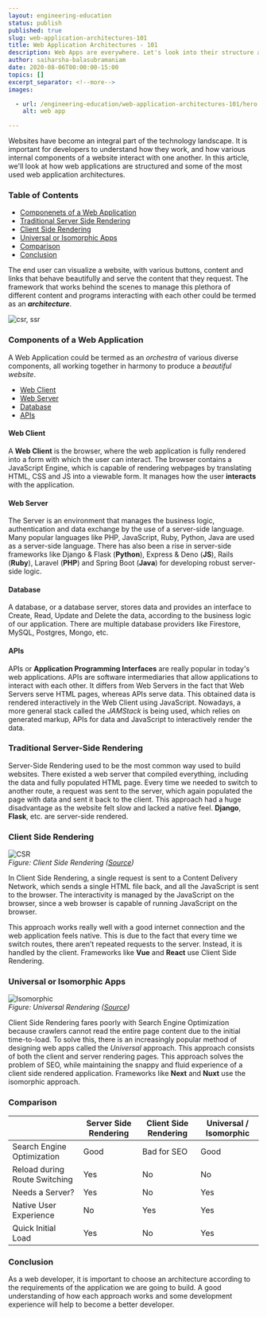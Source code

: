 ```yaml
---
layout: engineering-education
status: publish
published: true
slug: web-application-architectures-101
title: Web Application Architectures - 101
description: Web Apps are everywhere. Let's look into their structure and how they interact with various services - looking at server side rendering, client side rendering, and universal or isomorphic applications.
author: saiharsha-balasubramaniam
date: 2020-08-06T00:00:00-15:00
topics: []
excerpt_separator: <!--more-->
images:

  - url: /engineering-education/web-application-architectures-101/hero.jpg
    alt: web app

---
```

Websites have become an integral part of the technology landscape. It is important for developers to understand how they work, and how various internal components of a website interact with one another. In this article, we'll look at how web applications are structured and some of the most used web application architectures.
<!--more-->
### Table of Contents
- [Componenets of a Web Application](#components-of-a-web-application)
- [Traditional Server Side Rendering](#traditional-server-side-rendering)
- [Client Side Rendering](#client-side-rendering)
- [Universal or Isomorphic Apps](#universal-or-isomorphic-apps)
- [Comparison](#comparison)
- [Conclusion](#conclusion)

The end user can visualize a website, with various buttons, content and links that behave beautifully and serve the content that they request. The framework that works behind the scenes to manage this plethora of different content and programs interacting with each other could be termed as an ***architecture***.

![csr, ssr](/engineering-education/web-application-architectures-101/csr-ssr.png)

### Components of a Web Application
A Web Application could be termed as an *orchestra* of various diverse components, all working together in harmony to produce a *beautiful website*.

- [Web Client](#web-client)
- [Web Server](#web-server)
- [Database](#database)
- [APIs](#apis)

#### Web Client
A **Web Client** is the browser, where the web application is fully rendered into a form with which the user can interact. The browser contains a JavaScript Engine, which is capable of rendering webpages by translating HTML, CSS and JS into a viewable form. It manages how the user **interacts** with the application.

#### Web Server
The Server is an environment that manages the business logic, authentication and data exchange by the use of a server-side language. Many popular languages like PHP, JavaScript, Ruby, Python, Java are used as a server-side language. There has also been a rise in server-side frameworks like Django & Flask (**Python**), Express & Deno (**JS**), Rails (**Ruby**), Laravel (**PHP**) and Spring Boot (**Java**) for developing robust server-side logic.

#### Database
A database, or a database server, stores data and provides an interface to Create, Read, Update and Delete the data, according to the business logic of our application. There are multiple database providers like Firestore, MySQL, Postgres, Mongo, etc.

#### APIs
APIs or **Application Programming Interfaces** are really popular in today's web applications. APIs are software intermediaries that allow applications to interact with each other. It differs from Web Servers in the fact that Web Servers serve HTML pages, whereas APIs serve data. This obtained data is rendered interactively in the Web Client using JavaScript. Nowadays, a more general stack called the *JAMStack* is being used, which relies on generated markup, APIs for data and JavaScript to interactively render the data.

### Traditional Server-Side Rendering
Server-Side Rendering used to be the most common way used to build websites. There existed a web server that compiled everything, including the data and fully populated HTML page. Every time we needed to switch to another route, a request was sent to the server, which again populated the page with data and sent it back to the client. This approach had a huge disadvantage as the website felt slow and lacked a native feel. **Django**, **Flask**, etc. are server-side rendered.

### Client Side Rendering

![CSR](/engineering-education/web-application-architectures-101/csr.png)<br>
*Figure: Client Side Rendering ([Source](https://laptrinhx.com/understanding-server-side-rendering-721376809/))*

In Client Side Rendering, a single request is sent to a Content Delivery Network, which sends a single HTML file back, and all the JavaScript is sent to the browser. The interactivity is managed by the JavaScript on the browser, since a web browser is capable of running JavaScript on the browser.

This approach works really well with a good internet connection and the web application feels native. This is due to the fact that every time we switch routes, there aren’t repeated requests to the server. Instead, it is handled by the client. Frameworks like **Vue** and **React** use Client Side Rendering.

### Universal or Isomorphic Apps

![Isomorphic](/engineering-education/web-application-architectures-101/iso.png)<br>
*Figure: Universal Rendering ([Source](https://dzone.com/articles/client-side-vs-server-side-rendering-what-to-choos))*

Client Side Rendering fares poorly with Search Engine Optimization because crawlers cannot read the entire page content due to the initial time-to-load. To solve this, there is an increasingly popular method of designing web apps called the *Universal* approach. This approach consists of both the client and server rendering pages. This approach solves the problem of SEO, while maintaining the snappy and fluid experience of a client side rendered application. Frameworks like **Next** and **Nuxt** use the isomorphic approach.

### Comparison
|   | **Server Side Rendering** | **Client Side Rendering** | **Universal / Isomorphic** |
|---|---|---|---|
| Search Engine Optimization  | Good | Bad for SEO | Good |
| Reload during Route Switching | Yes | No | No |
| Needs a Server? | Yes | No | Yes |
| Native User Experience | No | Yes | Yes |
| Quick Initial Load | Yes | No | Yes |

### Conclusion
As a web developer, it is important to choose an architecture according to the requirements of the application we are going to build. A good understanding of how each approach works and some development experience will help to become a better developer.
